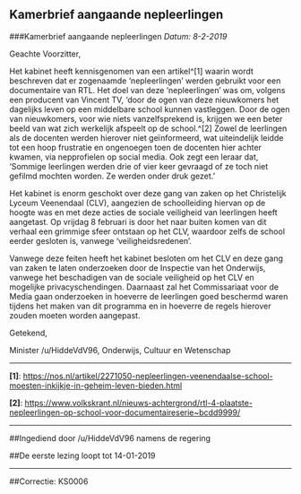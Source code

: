 ## Kamerbrief aangaande nepleerlingen 
 
###Kamerbrief aangaande nepleerlingen
*Datum: 8-2-2019*

Geachte Voorzitter,

Het kabinet heeft kennisgenomen van een artikel^[1] waarin wordt beschreven dat er zogenaamde ‘nepleerlingen’ werden gebruikt voor een documentaire van RTL. Het doel van deze ‘nepleerlingen’ was om, volgens een producent van Vincent TV, ‘door de ogen van deze nieuwkomers het dagelijks leven op een middelbare school kunnen vastleggen. Door de ogen van nieuwkomers, voor wie niets vanzelfsprekend is, krijgen we een beter beeld van wat zich werkelijk afspeelt op de school.^[2] Zowel de leerlingen als de docenten werden hierover niet geïnformeerd, wat uiteindelijk leidde tot een hoop frustratie en ongenoegen toen de docenten hier achter kwamen, via nepprofielen op social media. Ook zegt een leraar dat, ‘Sommige leerlingen werden drie of vier keer gevraagd of ze toch niet gefilmd mochten worden. Ze werden onder druk gezet.’

Het kabinet is enorm geschokt over deze gang van zaken op het Christelijk Lyceum Veenendaal (CLV), aangezien de schoolleiding hiervan op de hoogte was en met deze acties de sociale veiligheid van leerlingen heeft aangetast. Op vrijdag 8 februari is door het naar buiten komen van dit verhaal een grimmige sfeer ontstaan op het CLV, waardoor zelfs de school eerder gesloten is, vanwege ‘veiligheidsredenen’.

Vanwege deze feiten heeft het kabinet besloten om het CLV en deze gang van zaken te laten onderzoeken door de Inspectie van het Onderwijs, vanwege het beschadigen van de sociale veiligheid op het CLV en mogelijke privacyschendingen. Daarnaast zal het Commissariaat voor de Media gaan onderzoeken in hoeverre de leerlingen goed beschermd waren tijdens het maken van dit programma en in hoeverre de regels hierover zouden moeten worden aangepast.

Getekend,

Minister /u/HiddeVdV96, Onderwijs, Cultuur en Wetenschap

---

**[1]**: https://nos.nl/artikel/2271050-nepleerlingen-veenendaalse-school-moesten-inkijkje-in-geheim-leven-bieden.html

**[2]**: https://www.volkskrant.nl/nieuws-achtergrond/rtl-4-plaatste-nepleerlingen-op-school-voor-documentaireserie~bcdd9999/

---

##Ingediend door /u/HiddeVdV96 namens de regering

##De eerste lezing loopt tot 14-01-2019

---

##Correctie: KS0006